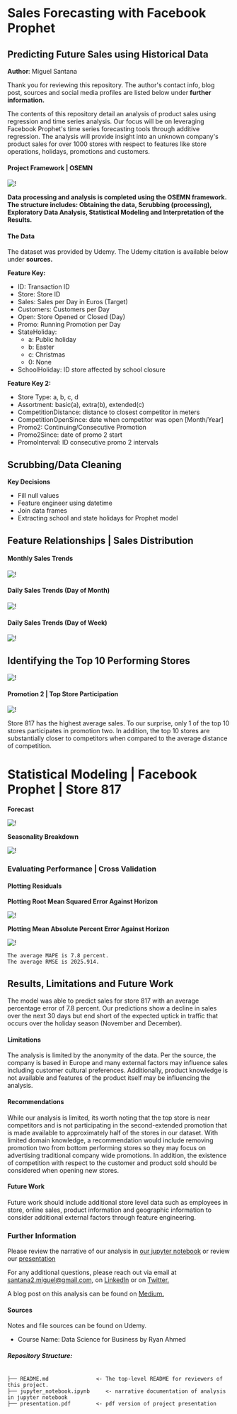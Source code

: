 # Sales Forecasting with Facebook Prophet
## Predicting Future Sales using Historical Data

**Author**: Miguel Santana

Thank you for reviewing this repository. The author's contact info, blog post, sources and social media profiles are listed below under **further information.**

The contents of this repository detail an analysis of product sales using regression and time series analysis. Our focus will be on leveraging Facebook Prophet's time series forecasting tools through additive regression. The analysis will provide insight into an unknown company's product sales for over 1000 stores with respect to features like store operations, holidays, promotions and customers.  

#### Project Framework | OSEMN

![!](/images/OSEMN.png)

**Data processing and analysis is completed using the OSEMN framework. The structure includes: Obtaining the data, Scrubbing (processing), Exploratory Data Analysis, Statistical Modeling and Interpretation of the Results.** 

#### The Data

The dataset was provided by Udemy. The Udemy citation is available below under **sources.** 

**Feature Key:**
* ID: Transaction ID
* Store: Store ID
* Sales: Sales per Day in Euros (Target)
* Customers: Customers per Day
* Open: Store Opened or Closed (Day)
* Promo: Running Promotion per Day 
* StateHoliday:
    * a: Public holiday
    * b: Easter
    * c: Christmas
    * 0: None
* SchoolHoliday: ID store affected by school closure

**Feature Key 2:**
* Store Type: a, b, c, d
* Assortment: basic(a), extra(b), extended(c)
* CompetitionDistance: distance to closest competitor in meters
* CompetitionOpenSince: date when competitor was open [Month/Year]
* Promo2: Continuing/Consecutive Promotion
* Promo2Since: date of promo 2 start
* PromoInterval: ID consecutive promo 2 intervals

## Scrubbing/Data Cleaning 

**Key Decisions**

* Fill null values
* Feature engineer using datetime
* Join data frames
* Extracting school and state holidays for Prophet model

## Feature Relationships | Sales Distribution
#### Monthly Sales Trends

![!](/images/salesXmonth.jpg)

#### Daily Sales Trends (Day of Month)

![!](/images/salesXdom.jpg)

#### Daily Sales Trends (Day of Week)

![!](/images/salesXdow.jpg)

## Identifying the Top 10 Performing Stores

![!](/images/top10Xsales.jpg)

#### Promotion 2 | Top Store Participation

![!](/images/promo2part.jpg)

Store 817 has the highest average sales. To our surprise, only 1 of the top 10 stores participates in promotion two. In addition, the top 10 stores are substantially closer to competitors when compared to the average distance of competition. 

# Statistical Modeling | Facebook Prophet | Store 817

**Forecast**

![!](/images/forecast.png)

**Seasonality Breakdown**

![!](/images/etsbreakdown.png)

### Evaluating Performance | Cross Validation

#### Plotting Residuals

**Plotting Root Mean Squared Error Against Horizon**

![!](/images/rmse.png)

**Plotting Mean Absolute Percent Error Against Horizon**

![!](/images/mape.png)

    The average MAPE is 7.8 percent.
    The average RMSE is 2025.914.

## Results, Limitations and Future Work

The model was able to predict sales for store 817 with an average percentage error of 7.8 percent. Our predictions show a decline in sales over the next 30 days but end short of the expected uptick in traffic that occurs over the holiday season (November and December). 

#### Limitations
The analysis is limited by the anonymity of the data. Per the source, the company is based in Europe and many external factors may influence sales including customer cultural preferences. Additionally, product knowledge is not available and features of the product itself may be influencing the analysis. 

#### Recommendations
While our analysis is limited, its worth noting that the top store is near competitors and is not participating in the second-extended promotion that is made available to approximately half of the stores in our dataset. With limited domain knowledge, a recommendation would include removing promotion two from bottom performing stores so they may focus on advertising traditional company wide promotions. In addition, the existence of competition with respect to the customer and product sold should be considered when opening new stores. 

#### Future Work
Future work should include additional store level data such as employees in store, online sales, product information and geographic information to consider additional external factors through feature engineering. 

### Further Information
Please review the narrative of our analysis in [our jupyter notebook](./jupyter_notebook.ipynb) or review our [presentation](/powerpoint/powerpoint.pdf)

For any additional questions, please reach out via email at santana2.miguel@gmail.com, on [LinkedIn](https://www.linkedin.com/in/miguel-angel-santana-ii-mba-51467276/) or on [Twitter.](https://twitter.com/msantana_ds)

A blog post on this analysis can be found on [Medium.](https://miguelangelsantana.medium.com/sales-forecasting-with-facebook-prophet-b0ff2fbee5de)

#### Sources

Notes and file sources can be found on Udemy. 

* Course Name: Data Science for Business by Ryan Ahmed

##### Repository Structure:

```

├── README.md               <- The top-level README for reviewers of this project.
├── jupyter_notebook.ipynb     <- narrative documentation of analysis in jupyter notebook
├── presentation.pdf        <- pdf version of project presentation

```

